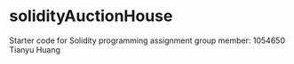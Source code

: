 # solidityAuctionHouse
Starter code for Solidity programming assignment
group member:
1054650 Tianyu Huang
